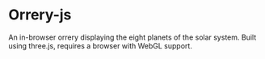 # Orrery-js

An in-browser orrery displaying the eight planets of the solar system. Built using three.js, requires a browser with WebGL support.